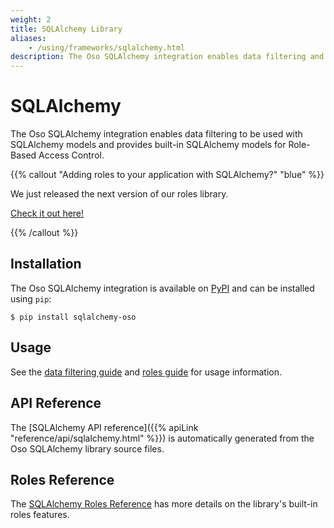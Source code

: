 ```yaml
---
weight: 2
title: SQLAlchemy Library
aliases:
    - /using/frameworks/sqlalchemy.html
description: The Oso SQLAlchemy integration enables data filtering and provides built-in models for RBAC.
---
```


# SQLAlchemy

The Oso SQLAlchemy integration enables data filtering
to be used with SQLAlchemy models and provides built-in SQLAlchemy models for
Role-Based Access Control.

{{% callout "Adding roles to your application with SQLAlchemy?" "blue" %}}

We just released the next version of our roles library.

[Check it out here!](/guides/roles/sqlalchemy)

{{% /callout %}}

## Installation

The Oso SQLAlchemy integration is available on [PyPI](https://pypi.org/project/sqlalchemy-oso/) and can be installed using
`pip`:

```
$ pip install sqlalchemy-oso
```

## Usage

See the [data filtering guide](guides/data_access/sqlalchemy) and [roles guide](guides/roles) for usage information.

## API Reference

The [SQLAlchemy API reference]({{% apiLink "reference/api/sqlalchemy.html" %}})
is automatically generated from the Oso SQLAlchemy library source files.

## Roles Reference

The [SQLAlchemy Roles Reference](/guides/roles/sqlalchemy) has more details on the library's built-in roles features. 


